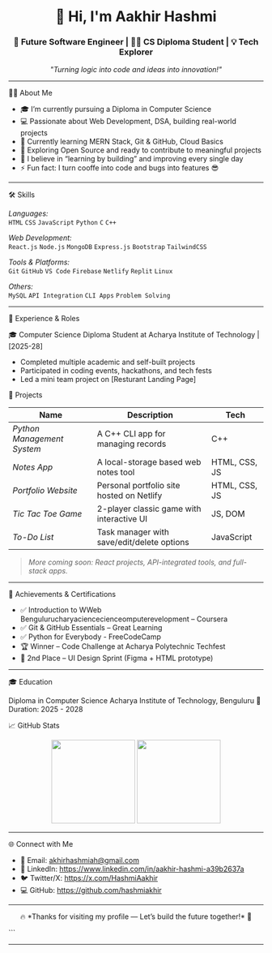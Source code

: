 <h1 align="center">👋 Hi, I'm Aakhir Hashmi</h1>
<h3 align="center">🚀 Future Software Engineer | 👨‍💻 CS Diploma Student | 💡 Tech Explorer</h3>

<p align="center">
  <em>"Turning logic into code and ideas into innovation!"</em>
</p>

---

🧑‍💻 About Me

- 🎓 I’m currently pursuing a Diploma in Computer Science  
- 💻 Passionate about Web Development, DSA, building real-world projects   
- 🚀 Currently learning MERN Stack, Git & GitHub, Cloud Basics  
- 🌱 Exploring Open Source and ready to contribute to meaningful projects  
- 🧠 I believe in “learning by building” and improving every single day
- ⚡ Fun fact: I turn cooffe into code and bugs into features 😎
---

🛠️ Skills

*Languages:*  
`HTML` `CSS` `JavaScript` `Python` `C` `C++`

*Web Development:*  
`React.js` `Node.js` `MongoDB` `Express.js` `Bootstrap` `TailwindCSS`

*Tools & Platforms:*  
`Git` `GitHub` `VS Code` `Firebase` `Netlify` `Replit` `Linux`  

*Others:*  
`MySQL` `API Integration` `CLI Apps` `Problem Solving`

---

💼 Experience & Roles

🎓 Computer Science Diploma Student at
Acharya Institute of Technology | [2025-28]  
- Completed multiple academic and self-built projects  
- Participated in coding events, hackathons, and tech fests  
- Led a mini team project on [Resturant Landing Page]

🚀 Projects 

| Name | Description | Tech |
|------|-------------|------|
| *Python Management System* | A C++ CLI app for managing records | C++ |
| *Notes App* | A local-storage based web notes tool | HTML, CSS, JS |
| *Portfolio Website* | Personal portfolio site hosted on Netlify | HTML, CSS, JS |
| *Tic Tac Toe Game* | 2-player classic game with interactive UI | JS, DOM |
| *To-Do List* | Task manager with save/edit/delete options | JavaScript |

> *More coming soon: React projects, API-integrated tools, and full-stack apps.*

---

🏅 Achievements & Certifications

- ✅ Introduction to WWeb Bengulurucharyaciencecienceomputerevelopment – Coursera  
- ✅ Git & GitHub Essentials – Great Learning  
- ✅ Python for Everybody - FreeCodeCamp  
- 🏆 Winner – Code Challenge at Acharya Polytechnic Techfest
- 🥈 2nd Place – UI Design Sprint (Figma + HTML prototype)

---

🎓 Education

Diploma in Computer Science
Acharya Institute of Technology, Benguluru 📍
Duration: 2025 - 2028


📈 GitHub Stats

<p align="center">
  <img src="https://github-readme-stats.vercel.app/api?username=hashmiakhir&show_icons=true&theme=radical" height="165">
  <img src="https://github-readme-stats.vercel.app/api/top-langs/?username=hashmiakhir&layout=compact&theme=radical" height="165">
</p>

---

🌐 Connect with Me

- 📧 Email: akhirhashmiah@gmail.com 
- 💼 LinkedIn: https://www.linkedin.com/in/aakhir-hashmi-a39b2637a
- 🐦 Twitter/X: https://x.com/HashmiAakhir 
- 💻 GitHub: https://github.com/hashmiakhir

---

<p align="center">🔥 *Thanks for visiting my profile — Let’s build the future together!* 🚀</p>
```

---

